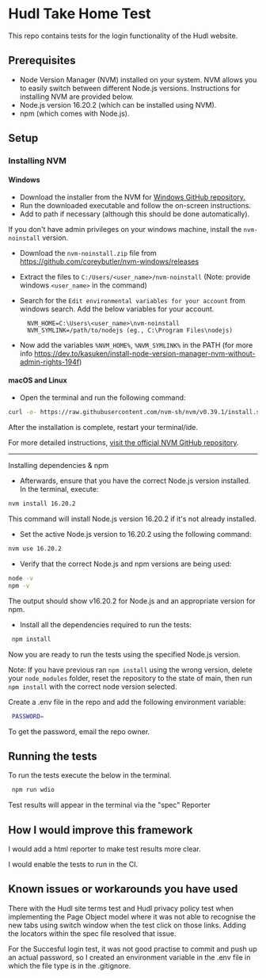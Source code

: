 # Hudl Take Home Test

This repo contains tests for the login functionality of the Hudl website.

## Prerequisites

- Node Version Manager (NVM) installed on your system. NVM allows you to easily switch between different Node.js versions. Instructions for installing NVM are provided below.
- Node.js version 16.20.2 (which can be installed using NVM).
- npm (which comes with Node.js).

## Setup

### Installing NVM

#### Windows

- Download the installer from the NVM
  for [Windows GitHub repository.](https://github.com/coreybutler/nvm-windows/releases)
- Run the downloaded executable and follow the on-screen instructions.
- Add to path if necessary (although this should be done automatically).

If you don't have admin privileges on your windows machine, install the `nvm-noinstall` version.
- Download the `nvm-noinstall.zip` file from https://github.com/coreybutler/nvm-windows/releases
- Extract the files to `C:/Users/<user_name>/nvm-noinstall` (Note: provide windows `<user_name>` in the command)
- Search for the `Edit environmental variables for your account` from windows search. Add the below variables for your account.

        NVM_HOME=C:\Users\<user_name>\nvm-noinstall
        NVM_SYMLINK=/path/to/nodejs (eg., C:\Program Files\nodejs)
- Now add the variables `%NVM_HOME%`, `%NVM_SYMLINK%` in the PATH (for more info https://dev.to/kasuken/install-node-version-manager-nvm-without-admin-rights-194f)

#### macOS and Linux

- Open the terminal and run the following command:

```bash
curl -o- https://raw.githubusercontent.com/nvm-sh/nvm/v0.39.1/install.sh | bash
```

After the installation is complete, restart your terminal/ide.

For more detailed
instructions, [visit the official NVM GitHub repository](https://github.com/nvm-sh/nvm#installing-and-updating).

---

Installing dependencies & npm

- Afterwards, ensure that you have the correct Node.js version installed. In the terminal, execute:

```bash
nvm install 16.20.2
```

This command will install Node.js version 16.20.2 if it's not already installed.

- Set the active Node.js version to 16.20.2 using the following command:

```bash
nvm use 16.20.2
```

- Verify that the correct Node.js and npm versions are being used:

```bash
node -v
npm -v
```

The output should show v16.20.2 for Node.js and an appropriate version for npm.

- Install all the dependencies required to run the tests:

```bash
 npm install
```

Now you are ready to run the tests using the specified Node.js version.

Note:  If you have previous ran `npm install` using the wrong version, delete your `node_modules` folder, reset the repository to the state of main, then run `npm install` with the correct node version selected.

Create a .env file in the repo and add the following environment variable:

```bash
 PASSWORD=
```

To get the password, email the repo owner.
## Running the tests

To run the tests execute the below in the terminal.

```bash
 npm run wdio
```

Test results will appear in the terminal via the "spec" Reporter

## How I would improve this framework 

I would add a html reporter to make test results more clear.

I would enable the tests to run in the CI.

## Known issues or workarounds you have used

There with the Hudl site terms test and Hudl privacy policy test when implementing the Page Object model where it was not able to recognise the new tabs using switch window when the test click on those links. Adding the locators within the spec file resolved that issue.

For the Succesful login test, it was not good practise to commit and push up an actual password, so I created an environment variable in the .env file in which the file type is in the .gitignore. 



